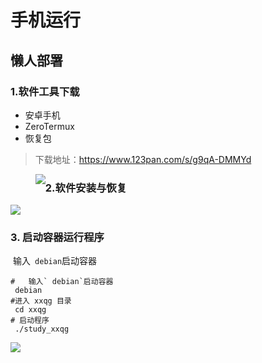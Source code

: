 # 手机运行

## 懒人部署

### 1.软件工具下载
- 安卓手机
- ZeroTermux
- 恢复包
> 下载地址：https://www.123pan.com/s/g9qA-DMMYd
>
> <img src="https://files.catbox.moe/c5sl29.png" style="float:left;" />

### 2.软件安装与恢复

<img src="https://files.catbox.moe/72x5u5.png" />

### 3. 启动容器运行程序

​	输入` debian`启动容器

```shell
#	输入` debian`启动容器
 debian
#进入 xxqg 目录 
 cd xxqg
# 启动程序
 ./study_xxqg
```
<img src="https://files.catbox.moe/vvfh0y.png" />